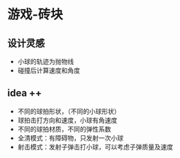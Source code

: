 # 游戏-砖块

## 设计灵感
- 小球的轨迹为抛物线
- 碰撞后计算速度和角度

## idea ++
- 不同的球拍形状，（不同的小球形状）
- 球拍击打方向和速度，小球有角速度
- 不同的球拍材质，不同的弹性系数
- 全清模式：有障碍物，只发射一次小球
- 射击模式：发射子弹击打小球，可以考虑子弹质量及速度